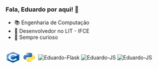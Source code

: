 ### Fala, Eduardo por aqui! 👋

- 📚 Engenharia de Computação
- 🌱 Desenvolvedor no LIT - IFCE
- 💬 Sempre curioso

<div style="display: inline_block"><br> 
  <img align="center" alt="Eduardo-C" height="30" width="40" src="https://raw.githubusercontent.com/devicons/devicon/master/icons/c/c-original.svg">
  <img align="center" alt="Eduardo-Python" height="30" width="40" src="https://raw.githubusercontent.com/devicons/devicon/master/icons/python/python-original.svg">
  <img align="center" alt="Eduardo-Flask" height="30" width="40" src="https://cdn.jsdelivr.net/gh/devicons/devicon/icons/flask/flask-original-wordmark.svg">
  <img align="center" alt="Eduardo-JS" height="30" width="40" src="https://cdn.jsdelivr.net/gh/devicons/devicon@latest/icons/javascript/javascript-original.svg">
  <img align="center" alt="Eduardo-JS" height="30" width="40" src="https://cdn.jsdelivr.net/gh/devicons/devicon@latest/icons/java/java-original.svg">
  <!--<img align="center" alt="Eduardo-Swift" height="30" width="40" src="https://cdn.jsdelivr.net/gh/devicons/devicon/icons/swift/swift-original.svg">
  <img align="center" alt="Eduardo-HTML" height="30" width="40" src="https://cdn.jsdelivr.net/gh/devicons/devicon/icons/html5/html5-original.svg">
  <img align="center" alt="Eduardo-Bootstrap" height="30" width="40" src="https://cdn.jsdelivr.net/gh/devicons/devicon/icons/bootstrap/bootstrap-original-wordmark.svg">
  <img align="center" alt="Eduardo-Arduino" height="30" width="40" src="https://cdn.jsdelivr.net/gh/devicons/devicon/icons/arduino/arduino-original-wordmark.svg">
  <img align="center" alt="Eduardo-Linux" height="30" width="40" src="https://cdn.jsdelivr.net/gh/devicons/devicon/icons/linux/linux-original.svg">
</div>-->


  

